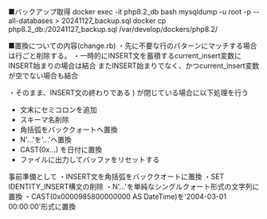 ■バックアップ取得
docker exec -it php8.2_db bash
mysqldump -u root -p --all-databases > 20241127_backup.sql
docker cp php8.2_db:/20241127_backup.sql /var/develop/dockers/php8.2/

■置換についての内容(change.rb)
・先に不要な行のパターンにマッチする場合は行ごと削除する。
・一時的にINSERT文を蓄積するcurrent_insert変数にINSERT始まりの場合は結合
またINSERT始まりでなく、かつcurrent_insert変数が空でない場合も結合

・そのまま、INSERT文の終わりである ) が閉じている場合に以下処理を行う
  -  文末にセミコロンを追加
  -  スキーマ名削除
  -  角括弧をバッククォートへ置換
  -  N'...'を'...'へ置換
  -  CAST(0x...) を日付に置換
  -  ファイルに出力してバッファをリセットする



事前準備として
・INSERT文を角括弧をバッククオートに置換
・SET IDENTITY_INSERT構文の削除
・N'...'を単純なシングルクォート形式の文字列に置換
・CAST(0x0000985800000000 AS DateTime)を'2004-03-01 00:00:00'形式に置換